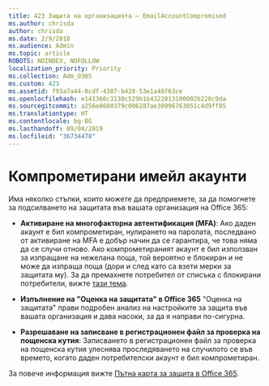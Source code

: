 ```yaml
---
title: 423 Защита на организацията – EmailAccountCompromised
ms.author: chrisda
author: chrisda
ms.date: 2/9/2018
ms.audience: Admin
ms.topic: article
ROBOTS: NOINDEX, NOFOLLOW
localization_priority: Priority
ms.collection: Adm_O365
ms.custom: 423
ms.assetid: f93a7a44-0cdf-4387-b428-53e1a48f63ce
ms.openlocfilehash: e141366c3130c529b1b4322813100002b220c9da
ms.sourcegitcommit: a256e8680379c006287ae30996763051c4d9ff85
ms.translationtype: HT
ms.contentlocale: bg-BG
ms.lasthandoff: 09/04/2019
ms.locfileid: "36734478"
---
```

# <a name="compromised-email-accounts"></a>Компрометирани имейл акаунти

Има няколко стъпки, които можете да предприемете, за да помогнете за подсилването на защитата във вашата организация на Office 365:

- **Активиране на многофакторна автентификация (MFA)**: Ако даден акаунт е бил компрометиран, нулирането на паролата, последвано от активиране на MFA е добър начин да се гарантира, че това няма да се случи отново. Ако компрометираният акаунт е бил използван за изпращане на нежелана поща, той вероятно е блокиран и не може да изпраща поща (дори и след като са взети мерки за защитата му). За да премахнете потребител от списъка с блокирани потребители, вижте [тази тема](https://technet.microsoft.com/library/ms.exch.eac.actioncenter.aspx).

- **Изпълнение на "Оценка на защитата" в Office 365** "Оценка на защитата" прави подробен анализ на настройките за защита във вашата организация и дава насоки, за да я направи по-сигурна.

- **Разрешаване на записване в регистрационен файл за проверка на пощенска кутия**: Записването в регистрационен файл за проверка на пощенска кутия улеснява проследяването на случилото се във времето, когато даден потребителски акаунт е бил компрометиран.

За повече информация вижте [Пътна карта за защита в Office 365](https://docs.microsoft.com/office365/securitycompliance/security-roadmap).

